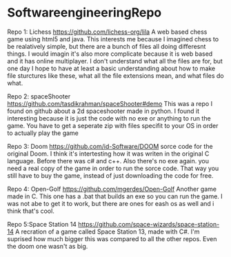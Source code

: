 # SoftwareengineeringRepo

Repo 1: Lichess
https://github.com/lichess-org/lila
A web based chess game using html5 and java. This interests me because I imagined chess to be realatively simple, but there are a bunch of files all doing differesnt things. I would imagin it's also more complicate because it is web based and it has online multiplayer. I don't understand what all the files are for, but one day I hope to have at least a basic understanding about how to make file sturctures like these, what all the file extensions mean, and what files do what. 

Repo 2: spaceShooter
https://github.com/tasdikrahman/spaceShooter#demo
This was a repo I found on github about a 2d spaceshooter made in python. I found it interesting because it is just the code with no exe or anything to run the game. You have to get a seperate zip with files specifit to your OS in order to actually play the game

Repo 3: Doom
https://github.com/id-Software/DOOM
sorce code for the original Doom. I think it's intertesting how it was writen in the original C language. Before there was c# and c++. Also there's no exe again. you need a real copy of the game in order to run the sorce code. That way you still have to buy the game, instead of just downloading the code for free.

Repo 4: Open-Golf
https://github.com/mgerdes/Open-Golf
Another game made in C. This one has a .bat that builds an exe so you can run the game. I was not abe to get it to work, but there are ones for eash os as well and i think that's cool.

Repo 5:Space Station 14
https://github.com/space-wizards/space-station-14
A recration of a game called Space Station 13, made with C#. I'm suprised how much bigger this was compared to all the other repos. Even the doom one wasn't as big.
